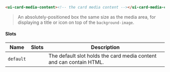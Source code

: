```html
<ui-card-media-content><!-- the card media content --></ui-card-media-content>
```

> An absolutely-positioned box the same size as the media area, for displaying a title or icon on top of the `background-image`.

#### Slots

| Name      | Slots | Description                                                         |
| --------- | ----- | ------------------------------------------------------------------- |
| `default` |       | The default slot holds the card media content and can contain HTML. |
